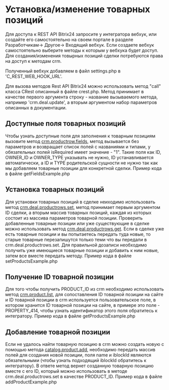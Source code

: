 # Установка/изменение товарных позиций

Для доступа к REST API Bitrix24 запросите у интегратора вебхук, или создайте его самостоятельно на своем портале в разделе Разработчикам-> Другое-> Входящий вебхук. Если создаете вебхук самостоятельно выберите методы к которым у вебхука будет доступ. Для создания/изменения товырных позиций сделки потребуются права на доступ к методам crm.

Полученный вебхук добавляем в файл settings.php в 'C_REST_WEB_HOOK_URL'.

Для вызова методов Rest API Bitrix24 можно использовать метод "call" класса CRest описанный в файле crest.php. Метод принимает в качестве первого аргумента строку - название вызываемого метода, например 'crm.deal.update', а вторым аргументом набор параметров описанных в документации.

## Доступные поля товарных позиций

Чтобы узнать доступные поля для заполнения к товарным позициям вызовите метод [crm.productrow.fields](https://dev.1c-bitrix.ru/rest_help/crm/productrow_old/crm_productrow_fields.php), метод вызывается без параметров и возвращает список полей с названиями и типами, у обязательных полей  isRequired имеет значение - "1". Такие поля как ID, OWNER_ID и OWNER_TYPE указывать не нужно, ID устанавливается автоматически, а ID и TYPE родительской сущности не нужно так как мы добавляем товарные позиции для конкретной сделки.
Пример кода в файле getFieldsExample.php

## Установка товарных позиций

Для установки товарных позиций в сделке неиходимо использовать метод [crm.deal.productrows.set](https://dev.1c-bitrix.ru/rest_help/crm/cdeals/crm_deal_productrows_set.php), метод принимает первым аргументом ID сделки, а вторым массив товарных позиций, каждая из которых состоит из массива параметров товарной позиции. Проверить добавленные товарные позиции или уже существующие в сделке  можно использовать метод [crm.deal.productrows.get](https://dev.1c-bitrix.ru/rest_help/crm/cdeals/crm_deal_productrows_get.php). Если в сделке уже есть товарные позиции и вы попытаетесь передать туда новые, то старые товарные перезапишутся только теми что вы передали в crm.deal.productrows.set. Для правильной дозаписи необходимо получить уже имеющиеся товарные позиции и добавить к ним новые, затем все вместе передать методу.
Пример кода в файле setProductsExample.php

## Получение ID товарной позиции
Для того чтобы получить PRODUCT_ID из crm необходимо использовать метод [crm.product.list](https://dev.1c-bitrix.ru/rest_help/catalog/product/catalog_product_list.php), для сопоставления ID товарной позиции на сайте и ID товарной позиции в crm используется пользовательское поле, в котором хранится ID товарной позиции на сайте, в примере это поле - PROPERTY_414, чтобы узнать идентификатор этого поля обратитесь к интегратору.
Пример кода в файле getProductsExample.php

## Добавление товарной позиции
Если не удалось найти товарную позицию в crm можно создать новую с помощью метода [catalog.product.add](https://dev.1c-bitrix.ru/rest_help/catalog/product/catalog_product_add.php), необходимо передать массив полей для создания новой позиции, поля name и iblockId являются обязательными (чтобы узнать подходящий iblockId обратитесь к интегратору).
В ответе метод вернет созданную товарную позицию вместе с его ID, который можно использовать в методе crm.deal.productrows.set в качестве PRODUCT_ID.
Пример кода в файле addProductExample.php
